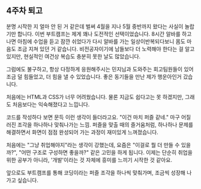 <!-- 여기에 4주차 회고 내용을 작성해주세요 -->

## 4주차 퇴고

분명 시작한 지 얼마 안 된 거 같은데 벌써 4월을 지나 5월 중반까지 왔다는 사실이 놀랍기만 합니다. 이번 부트캠프는 제게 꽤나 도전적인 선택이었습니다.
8시간 알바를 하고 나면 아침에 수업을 듣고 잠깐 쉬었다가 다시 알바를 가는 일상이반복되다보니 몸도 마음도 조금 지쳐 있던 거 같습니다.
비전공자이기에 남들보다 더 노력해야 한다는 걸 알고 있지만, 현실적인 여건상 복습도 충분히 못한 날도 많았습니다.

그럼에도 불구하고, 항상 다정하게 응원해주시는 민지님과 도와주는 회고팀원들이 있어 조금 덜 힘들었고, 더 힘을 낼 수 있었습니다.
좋은 동기들을 만난 제가 행운아인거 갔습니다.

처음에는 HTML과 CSS가 너무 어려웠습니다.
물론 지금도 쉽다고는 못 하겠지만, 그래도 처음보다는 익숙해졌다고 느낍니다.

코드를 작성하다 보면 문득 이런 생각이 들더라고요.
"이건 마치 퍼즐 같네."
마구 어질러진 조각을 하나하나 맞춰나가는 느낌.
퍼즐을 맞출 때의 즐거움처럼, 하나하나 문제를 해결하면서 화면이 점점 완성되어 가는 과정이 재미있게 느껴졌습니다.

처음에는 "그냥 취업해야지"라는 생각이 강했는데, 요즘은 "이걸로 뭘 더 만들 수 있을까?", "어떤 구조로 구성하면 좋을까?" 같은 고민을 하게 됩니다.
이제는 단순히 취업을 위한 공부가 아니라, '개발'이라는 것 자체에 흥미를 느끼기 시작한 것 같아요.

앞으로도 부트캠프를 통해 코딩이라는 퍼즐 조각을 하나씩 맞춰가며, 조금씩 성장해 나가고 싶습니다.
